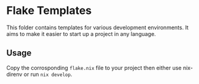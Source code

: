 # Flake Templates

This folder contains templates for various development environments. It aims to make it easier to
start up a project in any language.


## Usage

Copy the corrosponding `flake.nix` file to your project then either use nix-direnv or run `nix develop`.
